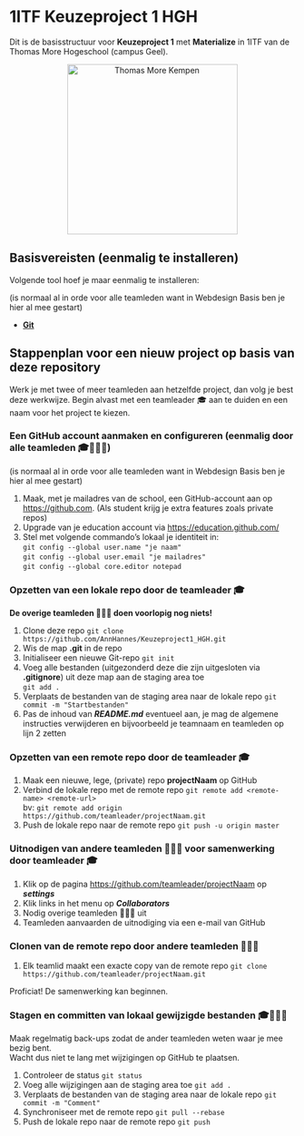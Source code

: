 # 1ITF Keuzeproject 1 HGH
Dit is de basisstructuur voor **Keuzeproject 1** met **Materialize** in 1ITF van de Thomas More Hogeschool (campus Geel).

<p align="center">
    <img src="https://www.thomasmore.be/themes/wundertheme/logo.svg" alt="Thomas More Kempen" width="300" />
</p>

## Basisvereisten (eenmalig te installeren)

Volgende tool hoef je maar eenmalig te installeren:

(is normaal al in orde voor alle teamleden want in Webdesign Basis ben je hier al mee gestart)

- [**Git**](https://git-scm.com/)


## Stappenplan voor een nieuw project op basis van deze repository

Werk je met twee of meer teamleden aan hetzelfde project, dan volg je best deze werkwijze. Begin alvast met een teamleader 🎓 aan te duiden en een naam voor het project te kiezen.

### Een GitHub account aanmaken en configureren (eenmalig door alle teamleden 🎓👤👤👤)

(is normaal al in orde voor alle teamleden want in Webdesign Basis ben je hier al mee gestart)

1. Maak, met je mailadres van de school, een GitHub-account aan op https://github.com. (Als student krijg je extra features zoals private repos)
2. Upgrade van je education account via https://education.github.com/
3. Stel met volgende commando’s lokaal je identiteit in:   
`git config ‐‐global user.name "je naam"`   
`git config ‐‐global user.email "je mailadres"`   
`git config ‐‐global core.editor notepad`


### Opzetten van een lokale repo door de teamleader 🎓

**De overige teamleden 👤👤👤 doen voorlopig nog niets!**

1. Clone deze repo `git clone https://github.com/AnnHannes/Keuzeproject1_HGH.git`
2. Wis de map **.git** in de repo
3. Initialiseer een nieuwe Git-repo `git init`
4. Voeg alle bestanden (uitgezonderd deze die zijn uitgesloten via **.gitignore**) uit deze map aan de staging area toe   
`git add .`
5. Verplaats de bestanden van de staging area naar de lokale repo `git commit -m "Startbestanden"`
6. Pas de inhoud van ***README.md*** eventueel aan, je mag de algemene instructies verwijderen en bijvoorbeeld je teamnaam en teamleden op lijn 2 zetten 

### Opzetten van een remote repo door de teamleader 🎓

1. Maak een nieuwe, lege, (private) repo **projectNaam** op GitHub   
2. Verbind de lokale repo met de remote repo `git remote add <remote‐name> <remote‐url>`   
bv: `git remote add origin https://github.com/teamleader/projectNaam.git`
3. Push de lokale repo naar de remote repo `git push ‐u origin master`

### Uitnodigen van andere teamleden 👤👤👤 voor samenwerking door teamleader 🎓

1. Klik op de pagina https://github.com/teamleader/projectNaam op ***settings***
2. Klik links in het menu op ***Collaborators***
3. Nodig overige teamleden 👤👤👤 uit
4. Teamleden aanvaarden de uitnodiging via een e-mail van GitHub

### Clonen van de remote repo door andere teamleden 👤👤👤

1. Elk teamlid maakt een exacte copy van de remote repo `git clone https://github.com/teamleader/projectNaam.git`

Proficiat! De samenwerking kan beginnen.

### Stagen en committen van lokaal gewijzigde bestanden 🎓👤👤👤

Maak regelmatig back-ups zodat de ander teamleden weten waar je mee bezig bent.   
Wacht dus niet te lang met wijzigingen op GitHub te plaatsen. 

1. Controleer de status `git status`
2. Voeg alle wijzigingen aan de staging area toe `git add .`
3. Verplaats de bestanden van de staging area naar de lokale repo `git commit -m "Comment"`
4. Synchroniseer met de remote repo `git pull --rebase`
5. Push de lokale repo naar de remote repo `git push`









